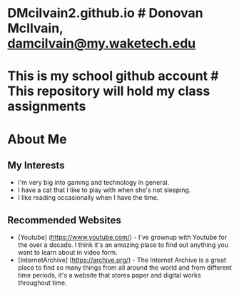 # DMcilvain2.github.io # Donovan McIlvain, damcilvain@my.waketech.edu
# This is my school github account # This repository will hold my class assignments
# About Me
## My Interests
* I'm very big into gaming and technology in general.
* I have a cat that I like to play with when she's not sleeping.
* I like reading occasionally when I have the time.
## Recommended Websites
- [Youtube] (https://www.youtube.com/) - I've grownup with Youtube for the over a decade. I think it's an amazing place to find out anything you want to learn about in video form.
- [InternetArchive] (https://archive.org/) - The Internet Archive is a great place to find so many things from all around the world and from different time periods, it's a website that stores paper and digital works throughout time.
